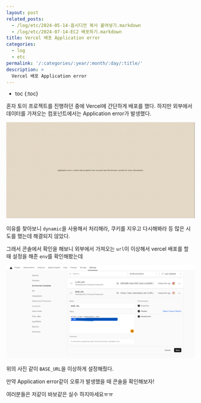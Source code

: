 ```yaml
---
layout: post
related_posts:
  - /log/etc/2024-05-14-옵시디언 복사 붙여넣기.markdown
  - /log/etc/2024-07-14-EC2 배포하기.markdown
title: Vercel 배포 Application error
categories:
  - log
  - etc
permalink: '/:categories/:year/:month/:day/:title/'
description: >
  Vercel 배포 Application error
---
```


* toc
{:toc}

혼자 토이 프로젝트를 진행하던 중에 Vercel에 간단하게 배포를 했다. 하지만 외부에서 데이터를 가져오는 컴포넌트에서는 Application error가 발생했다.

<img src="/assets/img/etc/application error.png" />

이유를 찾아보니 `dynamic`을 사용해서 처리해라, 쿠키를 지우고 다시해봐라 등 많은 시도를 했는데 해결되지 않았다.

그래서 콘솔에서 확인을 해보니 외부에서 가져오는 `url`이 이상해서 vercel 배포를 할 때 설정을 해준 `env`를 확인해봤는데 

<img src="/assets/img/etc/vercel 배포 env.png" />


위의 사진 같이 `BASE_URL`을 이상하게 설정해줬다.

만약 Application error같이 오류가 발생했을 때 콘솔을 확인해보자!

여러분들은 저같이 바보같은 실수 하지마세요ㅠㅠ